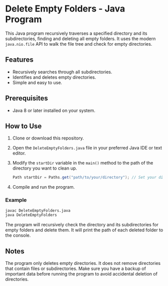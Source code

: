 # Delete Empty Folders - Java Program

This Java program recursively traverses a specified directory and its subdirectories, finding and deleting all empty folders. It uses the modern `java.nio.file` API to walk the file tree and check for empty directories.

## Features

- Recursively searches through all subdirectories.
- Identifies and deletes empty directories.
- Simple and easy to use.

## Prerequisites

- Java 8 or later installed on your system.

## How to Use

1. Clone or download this repository.
2. Open the `DeleteEmptyFolders.java` file in your preferred Java IDE or text editor.
3. Modify the `startDir` variable in the `main()` method to the path of the directory you want to clean up.

    ```java
    Path startDir = Paths.get("path/to/your/directory"); // Set your directory path here
    ```

4. Compile and run the program.

### Example

```bash
javac DeleteEmptyFolders.java
java DeleteEmptyFolders
```
The program will recursively check the directory and its subdirectories for empty folders and delete them. It will print the path of each deleted folder to the console.

## Notes
The program only deletes empty directories. It does not remove directories that contain files or subdirectories.
Make sure you have a backup of important data before running the program to avoid accidental deletion of directories.

